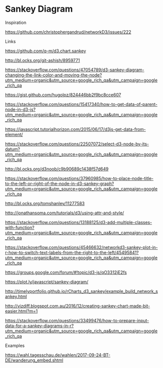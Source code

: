 # Sankey Diagram

Inspiration

https://github.com/christophergandrud/networkD3/issues/222


Links 

https://github.com/q-m/d3.chart.sankey

http://bl.ocks.org/git-ashish/8959771

https://stackoverflow.com/questions/47054789/d3-sankey-diagram-changing-the-link-color-and-moving-the-node?utm_medium=organic&utm_source=google_rich_qa&utm_campaign=google_rich_qa

https://gist.github.com/hugolpz/824446bb2f9bc8cce607

https://stackoverflow.com/questions/15417340/how-to-get-data-of-parent-node-in-d3-js?utm_medium=organic&utm_source=google_rich_qa&utm_campaign=google_rich_qa

https://javascript.tutorialhorizon.com/2015/06/17/d3js-get-data-from-element/

https://stackoverflow.com/questions/22507072/select-d3-node-by-its-datum?utm_medium=organic&utm_source=google_rich_qa&utm_campaign=google_rich_qa

 http://bl.ocks.org/d3noob/c9b90689c1438f57d649

 https://stackoverflow.com/questions/37960985/how-to-place-node-title-to-the-left-or-right-of-the-node-in-d3-sankey-graph?utm_medium=organic&utm_source=google_rich_qa&utm_campaign=google_rich_qa

 http://bl.ocks.org/tomshanley/11277583

 http://jonathansoma.com/tutorials/d3/using-attr-and-style/

 https://stackoverflow.com/questions/13188125/d3-add-multiple-classes-with-function?utm_medium=organic&utm_source=google_rich_qa&utm_campaign=google_rich_qa

 https://stackoverflow.com/questions/45466632/networkd3-sankey-plot-in-r-how-to-switch-text-labels-from-the-right-to-the-left/45495841?utm_medium=organic&utm_source=google_rich_qa&utm_campaign=google_rich_qa

 https://groups.google.com/forum/#!topic/d3-js/qO3312jE2fs

 https://plot.ly/javascript/sankey-diagram/

 http://timelyportfolio.github.io/rCharts_d3_sankey/example_build_network_sankey.html

 http://vizdiff.blogspot.com.au/2016/12/creating-sankey-chart-made-bit-easier.html?m=1

 https://stackoverflow.com/questions/33499476/how-to-prepare-input-data-for-a-sankey-diagrams-in-r?utm_medium=organic&utm_source=google_rich_qa&utm_campaign=google_rich_qa

 Examples

 https://wahl.tagesschau.de/wahlen/2017-09-24-BT-DE/wanderung_embed.shtml